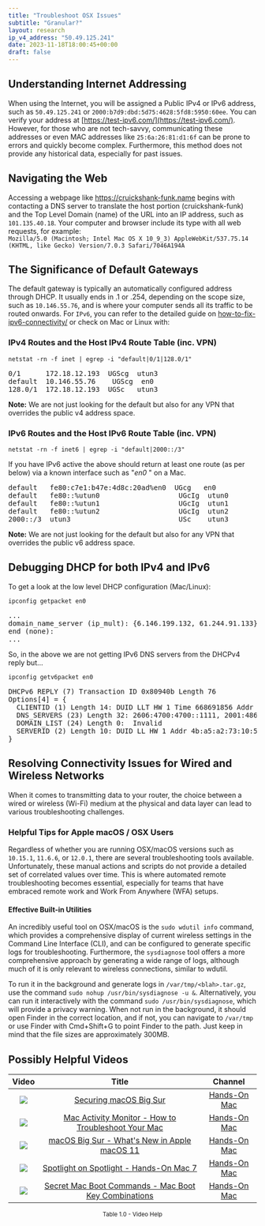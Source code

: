 ```yaml
---
title: "Troubleshoot OSX Issues"
subtitle: "Granular?"
layout: research
ip_v4_address: "50.49.125.241"
date: 2023-11-18T18:00:45+00:00
draft: false
---
```


## Understanding Internet Addressing

When using the Internet, you will be assigned a Public IPv4 or IPv6 address, such as ```50.49.125.241``` or ```2000:b7d9:dbd:5d75:4628:5fd8:5950:60ee```. You can verify your address at [https://test-ipv6.com/](https://test-ipv6.com/). However, for those who are not tech-savvy, communicating these addresses or even MAC addresses like ```25:6a:26:81:d1:6f``` can be prone to errors and quickly become complex. Furthermore, this method does not provide any historical data, especially for past issues.
## Navigating the Web

Accessing a webpage like https://cruickshank-funk.name begins with contacting a DNS server to translate the host portion (cruickshank-funk) and the Top Level Domain (name) of the URL into an IP address, such as ```101.135.40.18```. Your computer and browser include its type with all web requests, for example:<br>```Mozilla/5.0 (Macintosh; Intel Mac OS X 10_9_3) AppleWebKit/537.75.14 (KHTML, like Gecko) Version/7.0.3 Safari/7046A194A```
## The Significance of Default Gateways

The default gateway is typically an automatically configured address through DHCP. It usually ends in .1 or .254, depending on the scope size, such as ```10.146.55.76```, and is where your computer sends all its traffic to be routed onwards. For ```IPv6```, you can refer to the detailed guide on [how-to-fix-ipv6-connectivity/](/blog/how-to-fix-ipv6-connectivity/) or check on Mac or Linux with: <br>
### IPv4 Routes and the Host IPv4 Route Table (inc. VPN)
```netstat -rn -f inet | egrep -i "default|0/1|128.0/1"```

<pre>
0/1      172.18.12.193  UGScg  utun3
default  10.146.55.76    UGScg  en0
128.0/1  172.18.12.193  UGSc   utun3</pre>

**Note:** We are not just looking for the default but also for any VPN that overrides the public v4 address space.

### IPv6 Routes and the Host IPv6 Route Table (inc. VPN)
```netstat -rn -f inet6 | egrep -i "default|2000::/3"```

If you have IPv6 active the above should return at least one route (as per below) via a known interface such as "_en0_ " on a Mac. 

<pre>
default   fe80:c7e1:b47e:4d8c:20ad%en0  UGcg   en0
default   fe80::%utun0                   UGcIg  utun0
default   fe80::%utun1                   UGcIg  utun1
default   fe80::%utun2                   UGcIg  utun2
2000::/3  utun3                          USc    utun3</pre>

**Note:** We are not just looking for the default but also for any VPN that overrides the public v6 address space.
<br>

## Debugging DHCP for both IPv4 and IPv6

To get a look at the low level DHCP configuration (Mac/Linux): 

```ipconfig getpacket en0```

<pre>
...
domain_name_server (ip_mult): {6.146.199.132, 61.244.91.133}
end (none):
...</pre>

So, in the above we are not getting IPv6 DNS servers from the DHCPv4 reply but...

```ipconfig getv6packet en0```

<pre>
DHCPv6 REPLY (7) Transaction ID 0x80940b Length 76
Options[4] = {
  CLIENTID (1) Length 14: DUID LLT HW 1 Time 668691856 Addr 25:6a:26:81:d1:6f
  DNS_SERVERS (23) Length 32: 2606:4700:4700::1111, 2001:4860:4860::8844
  DOMAIN_LIST (24) Length 0:  Invalid
  SERVERID (2) Length 10: DUID LL HW 1 Addr 4b:a5:a2:73:10:5f
}</pre>




## Resolving Connectivity Issues for Wired and Wireless Networks

When it comes to transmitting data to your router, the choice between a wired or wireless (Wi-Fi) medium at the physical and data layer can lead to various troubleshooting challenges.
### Helpful Tips for Apple macOS / OSX Users
Regardless of whether you are running OSX/macOS versions such as ```10.15.1```, ```11.6.6```, or ```12.0.1```, there are several troubleshooting tools available. Unfortunately, these manual actions and scripts do not provide a detailed set of correlated values over time. This is where automated remote troubleshooting becomes essential, especially for teams that have embraced remote work and Work From Anywhere (WFA) setups.
#### Effective Built-in Utilities
An incredibly useful tool on OSX/macOS is the ```sudo wdutil info``` command, which provides a comprehensive display of current wireless settings in the Command Line Interface (CLI), and can be configured to generate specific logs for troubleshooting. Furthermore, the ```sysdiagnose``` tool offers a more comprehensive approach by generating a wide range of logs, although much of it is only relevant to wireless connections, similar to wdutil.

To run it in the background and generate logs in ```/var/tmp/<blah>.tar.gz```, use the command ```sudo nohup /usr/bin/sysdiagnose -u &```. Alternatively, you can run it interactively with the command ```sudo /usr/bin/sysdiagnose```, which will provide a privacy warning. When not run in the background, it should open Finder in the correct location, and if not, you can navigate to ```/var/tmp``` or use Finder with Cmd+Shift+G to point Finder to the path. Just keep in mind that the file sizes are approximately 300MB.
## Possibly Helpful Videos

<link href="/plugins/lity/css/lity.min.css" rel="stylesheet">
<script src="/plugins/lity/js/lity.min.js"></script>
<div class="table1-start"></div>

|Video | Title | Channel |
| :---: | :---: | :---: |
|<a href="https://www.youtube.com/watch?v=7KdhJimuhNw" data-lity><img src="https://i.ytimg.com/vi/7KdhJimuhNw/default.jpg" class="img-fluid"></a>|<a href="https://www.youtube.com/watch?v=7KdhJimuhNw" data-lity>Securing macOS Big Sur</a>|<a target="_blank" href="https://www.youtube.com/channel/UCg43DP8MdHVcl4rFK_delBg" >Hands-On Mac</a>|
|<a href="https://www.youtube.com/watch?v=TWzWd_DiaJ0" data-lity><img src="https://i.ytimg.com/vi/TWzWd_DiaJ0/default.jpg" class="img-fluid"></a>|<a href="https://www.youtube.com/watch?v=TWzWd_DiaJ0" data-lity>Mac Activity Monitor - How to Troubleshoot Your Mac</a>|<a target="_blank" href="https://www.youtube.com/channel/UCg43DP8MdHVcl4rFK_delBg" >Hands-On Mac</a>|
|<a href="https://www.youtube.com/watch?v=JMKi6o9kaZI" data-lity><img src="https://i.ytimg.com/vi/JMKi6o9kaZI/default.jpg" class="img-fluid"></a>|<a href="https://www.youtube.com/watch?v=JMKi6o9kaZI" data-lity>macOS Big Sur - What&#39;s New in Apple macOS 11</a>|<a target="_blank" href="https://www.youtube.com/channel/UCg43DP8MdHVcl4rFK_delBg" >Hands-On Mac</a>|
|<a href="https://www.youtube.com/watch?v=RslZ4W1EPqk" data-lity><img src="https://i.ytimg.com/vi/RslZ4W1EPqk/default.jpg" class="img-fluid"></a>|<a href="https://www.youtube.com/watch?v=RslZ4W1EPqk" data-lity>Spotlight on Spotlight - Hands-On Mac 7</a>|<a target="_blank" href="https://www.youtube.com/channel/UCg43DP8MdHVcl4rFK_delBg" >Hands-On Mac</a>|
|<a href="https://www.youtube.com/watch?v=VwNYWAxHCgM" data-lity><img src="https://i.ytimg.com/vi/VwNYWAxHCgM/default.jpg" class="img-fluid"></a>|<a href="https://www.youtube.com/watch?v=VwNYWAxHCgM" data-lity>Secret Mac Boot Commands - Mac Boot Key Combinations</a>|<a target="_blank" href="https://www.youtube.com/channel/UCg43DP8MdHVcl4rFK_delBg" >Hands-On Mac</a>|

<center><small>Table 1.0 - Video Help</small></center>
 <br>
<div class="table1-end"></div>
<script type="text/javascript">
(function() {
    $('div.table1-start').nextUntil('div.table1-end', 'table').addClass('table thead-dark table-striped table-responsive rounded').attr('id', 't1');
    $('#t1').find('thead').addClass('thead-dark');
})();
</script>
